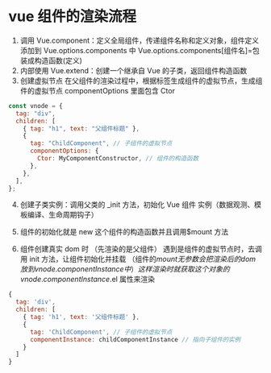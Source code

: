 # vue 组件的渲染流程

1. 调用 Vue.component：定义全局组件，传递组件名称和定义对象，组件定义添加到 Vue.options.components 中
   Vue.options.components[组件名]=包装成构造函数(定义)
2. 内部使用 Vue.extend：创建一个继承自 Vue 的子类，返回组件构造函数
3. 创建虚拟节点 在父组件的渲染过程中，根据标签生成组件的虚拟节点，生成组件的虚拟节点 componentOptions 里面包含 Ctor

```js
const vnode = {
  tag: "div",
  children: [
    { tag: "h1", text: "父组件标题" },
    {
      tag: "ChildComponent", // 子组件的虚拟节点
      componentOptions: {
        Ctor: MyComponentConstructor, // 组件的构造函数
      },
    },
  ],
};
```

4. 创建子类实例：调用父类的 \_init 方法，初始化 Vue 组件 实例（数据观测、模板编译、生命周期钩子）
5. 组件的初始化就是 new 这个组件的构造函数并且调用$mount 方法

6. 组件创建真实 dom 时 （先渲染的是父组件） 遇到是组件的虚拟节点时，去调用 init 方法，让组件初始化并挂载
   （组件的$mount无参数会把渲染后的dom放到 vnode.componentInstance 中）这样渲染时就 获取这个对象的vnode.componentInstance.$el 属性来渲染

```js
{
  tag: 'div',
  children: [
    { tag: 'h1', text: '父组件标题' },
    {
      tag: 'ChildComponent', // 子组件的虚拟节点
      componentInstance: childComponentInstance // 指向子组件的实例
    }
  ]
}
```
